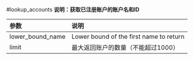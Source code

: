 #lookup_accounts
**说明：获取已注册账户的账户名和ID**


| 参数 | 说明 |
| :--- | :--- |
| lower_bound_name|  Lower bound of the first name to return |
|limit   | 最大返回账户的数量（不能超过1000） |




